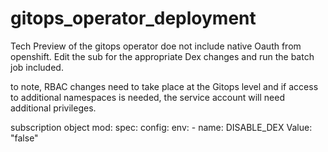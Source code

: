# gitops_operator_deployment
Tech Preview of the gitops operator doe not include native Oauth from openshift. Edit the sub for the appropriate Dex changes and run the batch job included. 

to note, RBAC changes need to take place at the Gitops level and if access to additional namespaces is needed, the service account will need additional privileges. 

subscription object mod:
spec:
  config:
    env:
    - name: DISABLE_DEX
      Value: "false"

